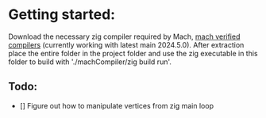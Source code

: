 # Getting started:
Download the necessary zig compiler required by Mach, [mach verified compilers](https://machengine.org/about/zig-version/) (currently working with latest main 2024.5.0). After extraction place the entire folder in the project folder and use the zig executable in this folder to build with './machCompiler/zig build run'.

## Todo:
- [] Figure out how to manipulate vertices from zig main loop
